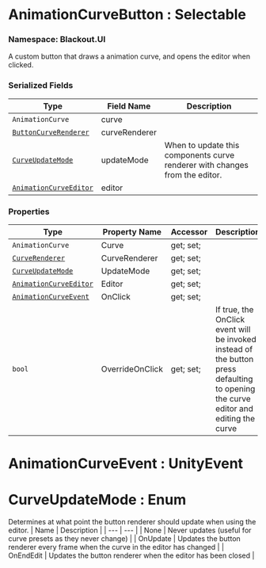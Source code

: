 # AnimationCurveButton : Selectable
### Namespace: Blackout.UI


A custom button that draws a animation curve, and opens the editor when clicked.


 ### Serialized Fields

 | Type | Field Name | Description |
| --- | --- | --- |
| `AnimationCurve` | curve |  |
| [`ButtonCurveRenderer`](Renderers/ButtonCurveRenderer.md) | curveRenderer |  |
| [`CurveUpdateMode`](#CurveUpdateMode) | updateMode | When to update this components curve renderer with changes from the editor. |
| [`AnimationCurveEditor`](AnimationCurveEditor.md) | editor |  |


 ### Properties
| Type | Property Name | Accessor | Description |
| --- | --- | --- | --- |
 | `AnimationCurve` | Curve | get; set;  |  |
 | [`CurveRenderer`](Renderers/CurveRenderer.md) | CurveRenderer | get; set;  |  |
 | [`CurveUpdateMode`](#CurveUpdateMode) | UpdateMode | get; set;  |  |
 | [`AnimationCurveEditor`](AnimationCurveEditor.md) | Editor | get; set;  |  |
 | [`AnimationCurveEvent`](#AnimationCurveEvent) | OnClick | get; set;  |  |
 | `bool` | OverrideOnClick | get; set;  | If true, the OnClick event will be invoked instead of the button press defaulting to opening the curve editor and editing the curve |


# <a name="AnimationCurveEvent">AnimationCurveEvent</a> : UnityEvent<AnimationCurve>


# <a name="CurveUpdateMode">CurveUpdateMode</a> : Enum
Determines at what point the button renderer should update when using the editor.
| Name | Description |
| --- | --- |
| None | Never updates (useful for curve presets as they never change) |
| OnUpdate | Updates the button renderer every frame when the curve in the editor has changed |
| OnEndEdit | Updates the button renderer when the editor has been closed |
